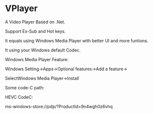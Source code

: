 # VPlayer

A Video Player Based on .Net.

Support Ex-Sub and Hot keys.

It equals using Windows Media Player with better UI and more funtions.

It using your Windows default Codec.

Windows Media Player Feature:

Windows Setting→Apps→Optional features→Add a feature→

SelectWindows Media Player→Install


Some code-C path:

HEVC CodeC:

ms-windows-store://pdp/?ProductId=9n4wgh0z6vhq
